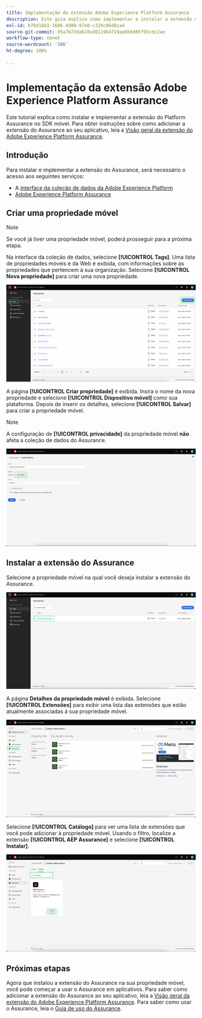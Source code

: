 ```yaml
---
title: Implementação da extensão Adobe Experience Platform Assurance
description: Este guia explica como implementar e instalar a extensão Adobe Experience Platform Assurance.
exl-id: b7bd1bb1-1606-4d00-97e0-c329c86d8ca4
source-git-commit: 05a7b73da610a30119b4719ae6b6d85f93cdc2ae
workflow-type: tm+mt
source-wordcount: '386'
ht-degree: 100%

---
```


# Implementação da extensão Adobe Experience Platform Assurance

Este tutorial explica como instalar e implementar a extensão do Platform Assurance no SDK móvel. Para obter instruções sobre como adicionar a extensão do Assurance ao seu aplicativo, leia a [Visão geral da extensão do Adobe Experience Platform Assurance](https://developer.adobe.com/client-sdks/documentation/platform-assurance-sdk/#add-the-aep-assurance-extension-to-your-app).

## Introdução

Para instalar e implementar a extensão do Assurance, será necessário o acesso aos seguintes serviços:

- A [interface da coleção de dados da Adobe Experience Platform](https://experience.adobe.com/#/data-collection/)
- [Adobe Experience Platform Assurance](https://experience.adobe.com/assurance)

## Criar uma propriedade móvel

>[!NOTE]
>
>Se você já tiver uma propriedade móvel, poderá prosseguir para a próxima etapa.

Na interface da coleção de dados, selecione **[!UICONTROL Tags]**. Uma lista de propriedades móveis e da Web é exibida, com informações sobre as propriedades que pertencem à sua organização. Selecione **[!UICONTROL Nova propriedade]** para criar uma nova propriedade.

![O botão Nova propriedade é realçado, mostrando o que você deve selecionar para criar uma nova propriedade](./images/implement-assurance/create-new-property.png)

A página **[!UICONTROL Criar propriedade]** é exibida. Insira o nome da nova propriedade e selecione **[!UICONTROL Dispositivo móvel]** como sua plataforma. Depois de inserir os detalhes, selecione **[!UICONTROL Salvar]** para criar a propriedade móvel.

>[!NOTE]
>
>A configuração de **[!UICONTROL privacidade]** da propriedade móvel **não** afeta a coleção de dados do Assurance.

![A página Criar propriedade é exibida. Você pode inserir informações sobre sua propriedade móvel aqui.](./images/implement-assurance/create-property.png)

## Instalar a extensão do Assurance

Selecione a propriedade móvel na qual você deseja instalar a extensão do Assurance.

![A página Propriedades da tag é exibida, com a propriedade móvel selecionada realçada.](./images/implement-assurance/select-mobile-property.png)

A página **Detalhes da propriedade móvel** é exibida. Selecione **[!UICONTROL Extensões]** para exibir uma lista das extensões que estão atualmente associadas à sua propriedade móvel.

![A página de detalhes da propriedade móvel é exibida. As informações sobre atividades recentes são exibidas. A guia Extensões é realçada.](./images/implement-assurance/tag-properties.png)

Selecione **[!UICONTROL Catálogo]** para ver uma lista de extensões que você pode adicionar à propriedade móvel. Usando o filtro, localize a extensão **[!UICONTROL AEP Assurance]** e selecione **[!UICONTROL Instalar]**.

![O catálogo de extensões é exibido. A extensão do Assurance é filtrada e exibida, e o botão de instalação é realçado.](./images/implement-assurance/assurance-extension.png)

## Próximas etapas

Agora que instalou a extensão do Assurance na sua propriedade móvel, você pode começar a usar o Assurance em aplicativos. Para saber como adicionar a extensão do Assurance ao seu aplicativo, leia a [Visão geral da extensão do Adobe Experience Platform Assurance](https://developer.adobe.com/client-sdks/documentation/platform-assurance-sdk/#add-the-aep-assurance-extension-to-your-app). Para saber como usar o Assurance, leia o [Guia de uso do Assurance](./using-assurance.md).
